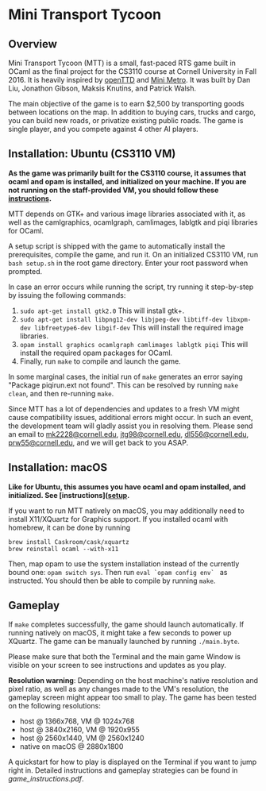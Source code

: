 Mini Transport Tycoon
=====================

Overview
---------------------
Mini Transport Tycoon (MTT) is a small, fast-paced RTS game built in OCaml
as the final project for the CS3110 course at Cornell University in Fall 2016.
It is heavily inspired by [openTTD](http://www.openttd.org/en/) and [Mini Metro](http://dinopoloclub.com/minimetro/).
It was built by Dan Liu, Jonathon Gibson, Maksis Knutins, and Patrick Walsh.

The main objective of the game is to earn $2,500 by transporting goods between
locations on the map. In addition to buying cars, trucks and cargo, you can
build new roads, or privatize existing public roads. The game is single player,
and you compete against 4 other AI players.


Installation: Ubuntu (CS3110 VM)
--------------------------------

**As the game was primarily built for the CS3110 course, it assumes that ocaml
and opam is installed, and initialized on your machine. If you are not running
on the staff-provided VM, you should follow these [instructions](http://www.cs.cornell.edu/Courses/cs3110/2016fa/install.html).**

MTT depends on GTK+ and various image libraries 
associated with it, as well as the camlgraphics, ocamlgraph, camlimages,
lablgtk and piqi libraries for OCaml.

A setup script is shipped with the game to automatically install the
prerequisites, compile the game, and run it. On an initialized CS3110 VM, run 
`bash setup.sh` in the root game directory. Enter your root password when
prompted.

In case an error occurs while running the script, try running it
step-by-step by issuing the following commands:

1. `sudo apt-get install gtk2.0` This will install gtk+.
2. `sudo apt-get install libpng12-dev libjpeg-dev libtiff-dev libxpm-dev
libfreetype6-dev libgif-dev` This will install the required image libraries.
3. `opam install graphics ocamlgraph camlimages lablgtk piqi` This will install
the required opam packages for OCaml.
4. Finally, run `make` to compile and launch the game.

In some marginal cases, the initial run of `make` generates an error saying
"Package piqirun.ext not found". This can be resolved by running `make clean`, 
and then re-running `make`.

Since MTT has a lot of dependencies and updates to a fresh VM might cause
compatibility issues, additional errors might occur. In such an event, the
development team will gladly assist you in resolving them. Please send an email
to mk2228@cornell.edu, jtg98@cornell.edu, dl556@cornell.edu, prw55@cornell.edu, 
and we will get back to you ASAP.

Installation: macOS
-------------------

**Like for Ubuntu, this assumes you have ocaml and opam installed, and
initialized. See [instructions]([setup](http://www.cs.cornell.edu/Courses/cs3110/2016fa/install.html).**

If you want to run MTT natively on macOS, you may additionally need to install
X11/XQuartz for Graphics support. If you installed ocaml with homebrew, it can
be done by running

```
brew install Caskroom/cask/xquartz
brew reinstall ocaml --with-x11
```

Then, map opam to use the system installation instead of the currently bound
one: `opam switch sys`. Then run ``eval `opam config env` ``  as instructed. You
should then be able to compile by running `make`.

Gameplay
--------

If `make` completes successfully, the game should launch automatically. If
running natively on macOS, it might take a few seconds to power up XQuartz. The
game can be manually launched by running `./main.byte`. 

Please make sure that both the Terminal and the main game Window is visible on 
your screen to see instructions and updates as you play.

**Resolution warning**: Depending on the host machine's native resolution and
pixel ratio, as well as any changes made to the VM's resolution, the gameplay
screen might appear too small to play. The game has been tested on the following
resolutions:

- host @ 1366x768, VM @ 1024x768 
- host @ 3840x2160, VM @ 1920x955
- host @ 2560x1440, VM @ 2560x1240
- native on macOS @ 2880x1800

A quickstart for how to play is displayed on the Terminal if you want to jump 
right in. Detailed instructions and gameplay strategies can be found in 
*game_instructions.pdf*.
